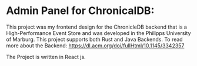 # Admin Panel for ChronicalDB:

This project was my frontend design for the ChronicleDB backend that is a High-Performance Event Store and was developed in the Philipps University of Marburg.
This project supports both Rust and Java Backends.
To read more about the Backend: https://dl.acm.org/doi/fullHtml/10.1145/3342357

The Project is written in React js.












